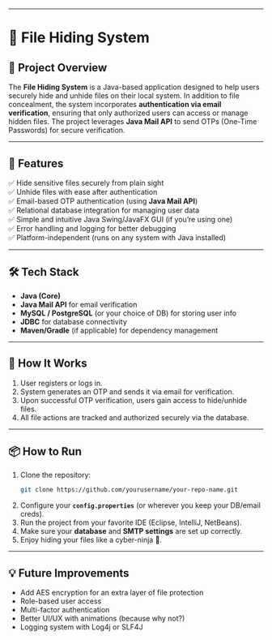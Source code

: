 #
---
# 📁 File Hiding System

## 📝 **Project Overview**

The **File Hiding System** is a Java-based application designed to help users securely hide and unhide files on their local system. In addition to file concealment, the system incorporates **authentication via email verification**, ensuring that only authorized users can access or manage hidden files. The project leverages **Java Mail API** to send OTPs (One-Time Passwords) for secure verification.

---

## 🚀 **Features**

✅ Hide sensitive files securely from plain sight  
✅ Unhide files with ease after authentication  
✅ Email-based OTP authentication (using **Java Mail API**)  
✅ Relational database integration for managing user data  
✅ Simple and intuitive Java Swing/JavaFX GUI (if you’re using one)  
✅ Error handling and logging for better debugging  
✅ Platform-independent (runs on any system with Java installed)  

---

## 🛠 **Tech Stack**

- **Java (Core)**
- **Java Mail API** for email verification  
- **MySQL / PostgreSQL** (or your choice of DB) for storing user info  
- **JDBC** for database connectivity  
- **Maven/Gradle** (if applicable) for dependency management

---

## 🔐 **How It Works**

1. User registers or logs in.  
2. System generates an OTP and sends it via email for verification.  
3. Upon successful OTP verification, users gain access to hide/unhide files.  
4. All file actions are tracked and authorized securely via the database.

---

## 📦 **How to Run**

1. Clone the repository:  
   ```bash
   git clone https://github.com/yourusername/your-repo-name.git
   ```
2. Configure your **`config.properties`** (or wherever you keep your DB/email creds).  
3. Run the project from your favorite IDE (Eclipse, IntelliJ, NetBeans).  
4. Make sure your **database** and **SMTP settings** are set up correctly.  
5. Enjoy hiding your files like a cyber-ninja 🥷.

---

## 💡 **Future Improvements**

- Add AES encryption for an extra layer of file protection  
- Role-based user access  
- Multi-factor authentication  
- Better UI/UX with animations (because why not?)  
- Logging system with Log4j or SLF4J
